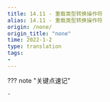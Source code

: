 ```yaml
---
title: 14.11 - 重载类型转换操作符
alias: 14.11 - 重载类型转换操作符
origin: /none/
origin_title: "none"
time: 2022-1-2
type: translation
tags:
- 
---
```


??? note "关键点速记"
	
	- 